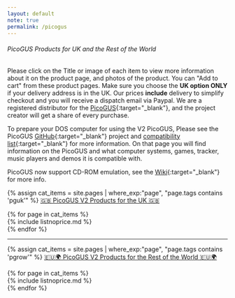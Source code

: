 ```yaml
---
layout: default
note: true
permalink: /picogus
---
```

######  PicoGUS Products for UK and the Rest of the World 

Please click on the Title or image of each item to view more information about it on the product page, and photos of the product. You can "Add to cart" from these product pages. Make sure you choose the <b>UK option ONLY</b> if your delivery address is in the UK. Our prices <b>include</b> delivery to simplify checkout and you will receive a dispatch email via Paypal. We are a registered distributor for the [PicoGUS](https://picog.us/){:target="_blank"}, and the project creator will get a share of every purchase.

To prepare your DOS computer for using the V2 PicoGUS, Please see the PicoGUS [GitHub](https://github.com/polpo/picogus){:target="_blank"} project and [compatibility list](https://github.com/polpo/picogus/wiki/Compatibility-list){:target="_blank"} for more information. On that page you will find information on the PicoGUS and what computer systems, games, tracker, music players and demos it is compatible with.

PicoGUS now support CD-ROM emulation, see the [Wiki](https://github.com/polpo/picogus/wiki/CD%E2%80%90ROM-Emulation){:target="_blank"} for more info.

{% assign cat_items = site.pages |  where_exp:"page", "page.tags contains 'pguk'" %}
<u>🇬🇧 PicoGUS V2 Products for the UK 🇬🇧</u>

<div class="container">
<div class="row">
	{% for page in cat_items %}
<div class="col-md-4" markdown="1">
{% include listnoprice.md %}
</div>
	  {% endfor %}
</div>
</div>
<hr>

{% assign cat_items = site.pages |  where_exp:"page", "page.tags contains 'pgrow'" %}
<u>🇪🇺🌍 PicoGUS V2 Products for the Rest of the World 🇪🇺🌍</u>
<div class="container">
<div class="row">
	{% for page in cat_items %}
<div class="col-md-4" markdown="1">
{% include listnoprice.md %}
</div>
	  {% endfor %}
</div>
</div>